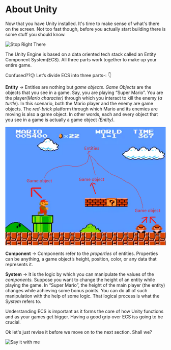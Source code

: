 #  About Unity

Now that you have Unity installed. It's time to make sense of what's there on the screen. Not too fast though, before you actually start building there is some stuff you should know.

![Stop Right There](https://media.giphy.com/media/dU0KpW3UWHxww9Jo36/giphy.gif)

The Unity Engine is based on a data oriented tech stack called an Entity Component System(ECS). All three parts work together to make up your entire game.

Confused??😕 Let’s divide ECS into three parts-: 👇

 **Entity** → Entities are nothing but *game objects*. *Game Objects* are the objects that you see in a game. Say, you are playing “Super Mario”. You are the player(*Mario character)* through which you interact to kill the enemy (*a turtle*). In this scenario, both the Mario player and the enemy are game objects. The *red-brick* platform through which Mario and its enemies are moving is also a game object. In other words, each and every object that you see in a game is actually a game object *(Entity)*.
    
 ![mario](./Images/mario.png)
    
 **Component** → Components refer to the *properties* of entities. Properties can be anything, a game object’s height, position, color, or any data that represents it.

 **System** → It is the logic by which you can manipulate the values of the *components.* Suppose you want to change the height of an entity while playing the game. In “Super Mario”, the height of the main player (the entity) changes while achieving some bonus points. You can do all of such manipulation with the help of some logic. That logical process is what the S*ystem* refers to.

Understanding ECS is important as it forms the core of how Unity functions and as your games get bigger. Having a good grip over ECS iss going to be crucial.

Ok let's just revise it before we move on to the next section. Shall we?

![Say it with me](https://media.giphy.com/media/ME3lgwOeIsQQrMAjp3/giphy.gif)

